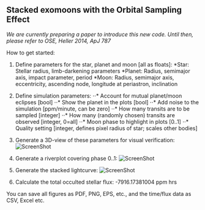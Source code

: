 ## Stacked exomoons with the Orbital Sampling Effect 
*We are currently preparing a paper to introduce this new code. Until then, please refer to OSE, Heller 2014, ApJ 787*

How to get started:
1. Define parameters for the star, planet and moon [all as floats]:
  *Star: Stellar radius, limb-darkening parameters
  *Planet: Radius, semimajor axis, impact parameter, period
  *Moon: Radius, semimajor axis, eccentricity, ascending node, longitude at periastron, inclination

2. Define simulation parameters:
⋅⋅* Account for mutual planet/moon eclipses [bool]
⋅⋅* Show the planet in the plots [bool]
⋅⋅* Add noise to the simulation [ppm/minute, can be zero]
⋅⋅* How many transits are to be sampled [integer]
⋅⋅* How many (randomly chosen) transits are observed [integer, 0=all]
⋅⋅* Moon phase to highlight in plots [0..1]
⋅⋅* Quality setting [integer, defines pixel radius of star; scales other bodies]
   
3. Generate a 3D-view of these parameters for visual verification:
![ScreenShot](http://www.jaekle.info/osescreenshots/git1.png)

4. Generate a riverplot covering phase 0..1:
![ScreenShot](http://www.jaekle.info/osescreenshots/git2.png)

5. Generate the stacked lightcurve:
![ScreenShot](http://www.jaekle.info/osescreenshots/git3.png)

6. Calculate the total occulted stellar flux: 
-7916.17381004 ppm hrs

You can save all figures as PDF, PNG, EPS, etc., and the time/flux data as CSV, Excel etc.
